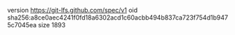 version https://git-lfs.github.com/spec/v1
oid sha256:a8ce0aec4241f0fd18a6302acd1c60acbb494b837ca723f754d1b9475c7045ea
size 1893
